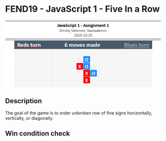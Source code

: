 # FEND19 - JavaScript 1 - Five In a Row

![preview](/img/fiveinarow.png)

## Description

The goal of the game is to order unbroken row of five signs horizontally, vertically, or diagonally.

## Win condition check
